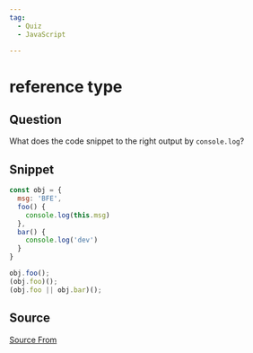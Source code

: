 ```yaml
---
tag:
  - Quiz
  - JavaScript

---
```

  
# reference type

## Question
What does the code snippet to the right output by `console.log`?

## Snippet
```js
const obj = {
  msg: 'BFE',
  foo() {
    console.log(this.msg)
  },
  bar() {
    console.log('dev')
  }
}

obj.foo();
(obj.foo)();
(obj.foo || obj.bar)();
```
    


##  Source
[Source From](https://bigfrontend.dev/quiz/reference-type)

  